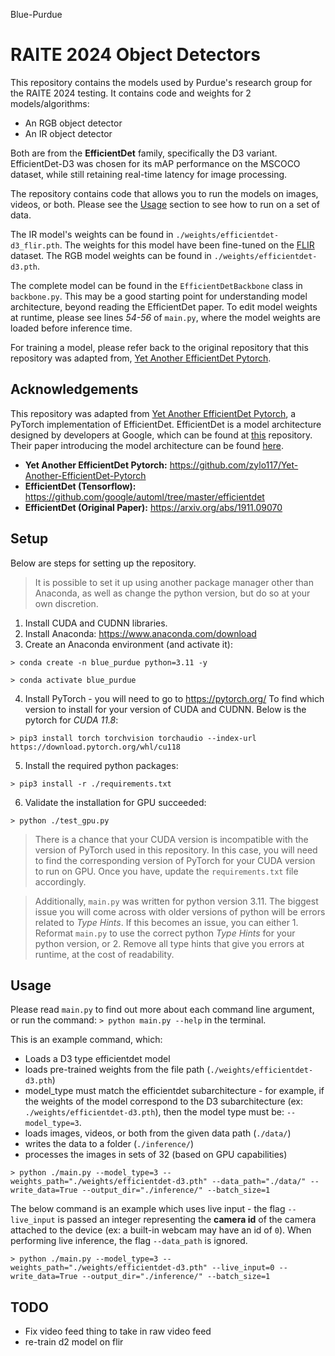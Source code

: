 Blue-Purdue
# RAITE 2024 Object Detectors
This repository contains the models used by Purdue's research group for the RAITE 2024 testing. It contains code and weights for 2 models/algorithms:

* An RGB object detector 
* An IR object detector 

Both are from the **EfficientDet** family, specifically the D3 variant. EfficientDet-D3 was chosen for its mAP performance on the MSCOCO dataset, while still retaining real-time latency for image processing.

The repository contains code that allows you to run the models on images, videos, or both. Please see the [Usage](#usage) section to see how to run on a set of data.

The IR model's weights can be found in `./weights/efficientdet-d3_flir.pth`. The weights for this model have been fine-tuned on the [FLIR](https://www.flir.com/oem/adas/adas-dataset-form/?srsltid=AfmBOoo5d8LHBfpg4zmbkF99bG93UtiZe9VPdRWRoha3uxQCKOQODHEa) dataset. The RGB model weights can be found in `./weights/efficientdet-d3.pth`.

The complete model can be found in the `EfficientDetBackbone` class in `backbone.py`. This may be a good starting point for understanding model architecture, beyond reading the EfficientDet paper. To edit model weights at runtime, please see lines *54-56* of `main.py`, where the model weights are loaded before inference time.

For training a model, please refer back to the original repository that this repository was adapted from, [Yet Another EfficientDet Pytorch](https://github.com/zylo117/Yet-Another-EfficientDet-Pytorch).

## Acknowledgements
This repository was adapted from [Yet Another EfficientDet Pytorch](https://github.com/zylo117/Yet-Another-EfficientDet-Pytorch), a PyTorch implementation of EfficientDet. EfficientDet is a model architecture designed by developers at Google, which can be found at [this](https://github.com/google/automl/tree/master/efficientdet) repository. Their paper introducing the model architecture can be found [here](https://arxiv.org/abs/1911.09070).

* **Yet Another EfficientDet Pytorch:** https://github.com/zylo117/Yet-Another-EfficientDet-Pytorch
* **EfficientDet (Tensorflow):** https://github.com/google/automl/tree/master/efficientdet
* **EfficientDet (Original Paper):** https://arxiv.org/abs/1911.09070

## Setup
Below are steps for setting up the repository.

> It is possible to set it up using another package manager other than Anaconda, as well as change the python version, but do so at your own discretion.

1. Install CUDA and CUDNN libraries.
2. Install Anaconda: https://www.anaconda.com/download
3. Create an Anaconda environment (and activate it):

`> conda create -n blue_purdue python=3.11 -y`

`> conda activate blue_purdue`

4. Install PyTorch - you will need to go to https://pytorch.org/ To find which version to install for your version of CUDA and CUDNN. Below is the pytorch for *CUDA 11.8*:

`> pip3 install torch torchvision torchaudio --index-url https://download.pytorch.org/whl/cu118`

5. Install the required python packages:

`> pip3 install -r ./requirements.txt`

6. Validate the installation for GPU succeeded:

`> python ./test_gpu.py`

> There is a chance that your CUDA version is incompatible with the version of PyTorch used in this repository. In this case, you will need to find the corresponding version of PyTorch for your CUDA version to run on GPU. Once you have, update the `requirements.txt` file accordingly.

> Additionally, `main.py` was written for python version 3.11. The biggest issue you will come across with older versions of python will be errors related to *Type Hints*. If this becomes an issue, you can either 1. Reformat `main.py` to use the correct python *Type Hints* for your python version, or 2. Remove all type hints that give you errors at runtime, at the cost of readability.

## Usage
Please read `main.py` to find out more about each command line argument, or run the command: `> python main.py --help` in the terminal.

This is an example command, which:
* Loads a D3 type efficientdet model
* loads pre-trained weights from the file path (`./weights/efficientdet-d3.pth`)
* model_type must match the efficientdet  subarchitecture - for example, if the weights of the model correspond to the D3 subarchitecture (ex: `./weights/efficientdet-d3.pth`), then the model type must be: `--model_type=3`.
* loads images, videos, or both from the given data path (`./data/`)
* writes the data to a folder (`./inference/`)
* processes the images in sets of 32 (based on GPU capabilities)

`> python ./main.py --model_type=3 --weights_path="./weights/efficientdet-d3.pth" --data_path="./data/" --write_data=True --output_dir="./inference/" --batch_size=1`

The below command is an example which uses live input - the flag `--live_input` is passed an integer representing the **camera id** of the camera attached to the device (ex: a built-in webcam may have an id of `0`). When performing live inference, the flag `--data_path` is ignored.

`> python ./main.py --model_type=3 --weights_path="./weights/efficientdet-d3.pth" --live_input=0 --write_data=True --output_dir="./inference/" --batch_size=1`

## TODO
* Fix video feed thing to take in raw video feed
* re-train d2 model on flir
